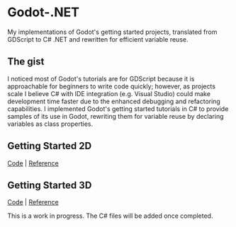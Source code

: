 # Godot-.NET
My implementations of Godot's getting started projects, translated from GDScript to C# .NET and rewritten for efficient variable reuse. 

## The gist
I noticed most of Godot's tutorials are for GDScript because it is approachable for beginners to write code quickly; however, as projects scale I believe C# with IDE integration (e.g. Visual Studio) could make development time faster due to the enhanced debugging and refactoring capabilities. I implemented Godot's getting started tutorials in C# to provide samples of its use in Godot, rewriting them for variable reuse by declaring variables as class properties.

## Getting Started 2D
<a href="#">Code</a> | <a href = "https://docs.godotengine.org/en/stable/getting_started/first_2d_game/index.html">Reference</a>

## Getting Started 3D
<a href="#">Code</a> | <a href = "https://docs.godotengine.org/en/stable/getting_started/first_3d_game/">Reference</a>

This is a work in progress. The C# files will be added once completed.
